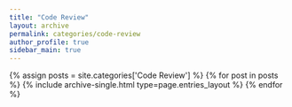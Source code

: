 ```yaml
---
title: "Code Review"
layout: archive
permalink: categories/code-review
author_profile: true
sidebar_main: true
---
```


{% assign posts = site.categories['Code Review'] %}
{% for post in posts %} {% include archive-single.html type=page.entries_layout %} {% endfor %}